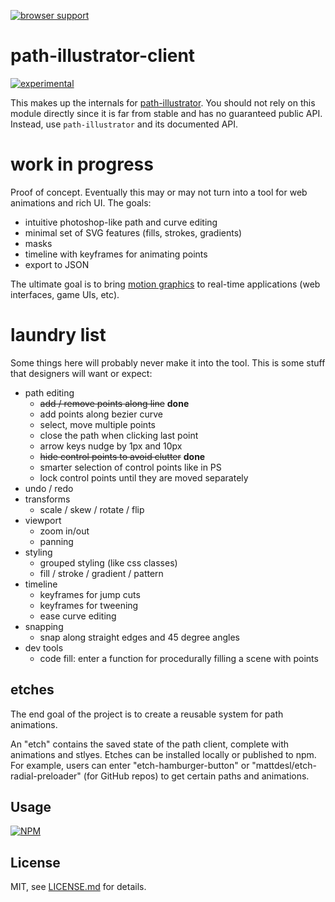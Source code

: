 [![browser support](https://ci.testling.com/mattdesl/path-illustrator-client.png)](https://ci.testling.com/mattdesl/path-illustrator-client)

# path-illustrator-client

[![experimental](http://badges.github.io/stability-badges/dist/experimental.svg)](http://github.com/badges/stability-badges)

This makes up the internals for [path-illustrator](https://nodei.co/npm/path-illustrator-client/). You should not rely on this module directly since it is far from stable and has no guaranteed public API. Instead, use `path-illustrator` and its documented API.

# work in progress

Proof of concept. Eventually this may or may not turn into a tool for web animations and rich UI. The goals:

- intuitive photoshop-like path and curve editing
- minimal set of SVG features (fills, strokes, gradients)
- masks
- timeline with keyframes for animating points
- export to JSON 

The ultimate goal is to bring [motion graphics](https://www.youtube.com/watch?v=-L8tQyLEEZs) to real-time applications (web interfaces, game UIs, etc).

# laundry list

Some things here will probably never make it into the tool. This is some stuff that designers will want or expect:

- path editing
  - ~~add / remove points along line~~ **done**
  - add points along bezier curve
  - select, move multiple points
  - close the path when clicking last point
  - arrow keys nudge by 1px and 10px
  - ~~hide control points to avoid clutter~~ **done**
  - smarter selection of control points like in PS
  - lock control points until they are moved separately
- undo / redo
- transforms
  - scale / skew / rotate / flip
- viewport
  - zoom in/out
  - panning
- styling
  - grouped styling (like css classes)
  - fill / stroke / gradient / pattern
- timeline
  - keyframes for jump cuts
  - keyframes for tweening
  - ease curve editing
- snapping
  - snap along straight edges and 45 degree angles
- dev tools
  - code fill: enter a function for procedurally filling a scene with points

## etches

The end goal of the project is to create a reusable system for path animations. 

An "etch" contains the saved state of the path client, complete with animations and stlyes. Etches can be installed locally or published to npm. For example, users can enter "etch-hamburger-button" or "mattdesl/etch-radial-preloader" (for GitHub repos) to get certain paths and animations. 

## Usage

[![NPM](https://nodei.co/npm/path-illustrator-client.png)](https://nodei.co/npm/path-illustrator-client/)

## License

MIT, see [LICENSE.md](http://github.com/mattdesl/path-illustrator-client/blob/master/LICENSE.md) for details.

